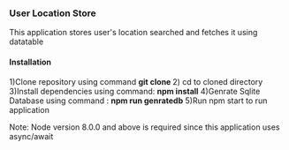 <h3>User Location Store</h3>
<p>This application stores user's location searched and fetches it using datatable</p>

<h4>Installation</h4>
1)Clone repository using command
  <strong>  git clone </strong>
2) cd to cloned directory
3)Install dependencies using command: <strong>npm install</strong>
4)Genrate Sqlite Database using command : <strong>npm run genratedb</strong>     
5)Run npm start to run application

Note: Node version 8.0.0 and above is required since this application uses async/await 
